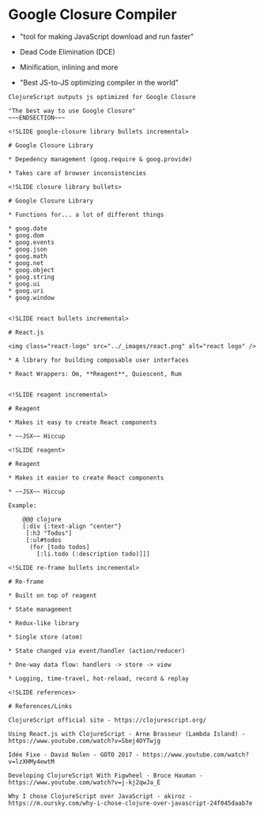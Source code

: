 <!SLIDE google-closure compiler bullets incremental>

# Google Closure Compiler

* "tool for making JavaScript download and run faster"

* Dead Code Elimination (DCE)

* Minification, inlining and more

* "Best JS-to-JS optimizing compiler in the world"

~~~SECTION:notes~~~
ClojureScript outputs js optimized for Google Closure

"The best way to use Google Closure"
~~~ENDSECTION~~~

<!SLIDE google-closure library bullets incremental>

# Google Closure Library

* Depedency management (goog.require & goog.provide)

* Takes care of browser inconsistencies

<!SLIDE closure library bullets>

# Google Closure Library

* Functions for... a lot of different things

* goog.date
* goog.dom
* goog.events
* goog.json
* goog.math
* goog.net
* goog.object
* goog.string
* goog.ui
* goog.uri
* goog.window


<!SLIDE react bullets incremental>

# React.js

<img class="react-logo" src="../_images/react.png" alt="react logo" />

* A library for building composable user interfaces

* React Wrappers: Om, **Reagent**, Quiescent, Rum


<!SLIDE reagent incremental>

# Reagent

* Makes it easy to create React components

* ~~JSX~~ Hiccup

<!SLIDE reagent>

# Reagent

* Makes it easier to create React components

* ~~JSX~~ Hiccup

Example:

    @@@ clojure
    [:div {:text-align "center"}
     [:h3 "Todos"]
     [:ul#todos
      (for [todo todos]
        [:li.todo (:description todo)]]]

<!SLIDE re-frame bullets incremental>

# Re-frame

* Built on top of reagent

* State management

* Redux-like library

* Single store (atom)

* State changed via event/handler (action/reducer)

* One-way data flow: handlers -> store -> view

* Logging, time-travel, hot-reload, record & replay

<!SLIDE references>

# References/Links

ClojureScript official site - https://clojurescript.org/

Using React.js with ClojureScript - Arne Brasseur (Lambda Island) - https://www.youtube.com/watch?v=Sbej4OYTwjg

Idée Fixe - David Nolen - GOTO 2017 - https://www.youtube.com/watch?v=lzXHMy4ewtM

Developing ClojureScript With Figwheel - Bruce Hauman - https://www.youtube.com/watch?v=j-kj2qwJa_E

Why I chose ClojureScript over JavaScript - akiroz - https://m.oursky.com/why-i-chose-clojure-over-javascript-24f045daab7e

